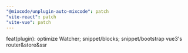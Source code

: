 ```yaml
---
"@mixcode/unplugin-auto-mixcode": patch
"vite-react": patch
"vite-vue": patch
---
```


feat(plugin): optimize Watcher; snippet/blocks; snippet/bootstrap vue3's router&store&ssr
